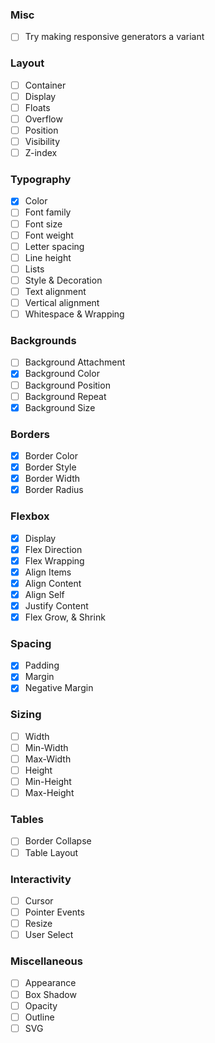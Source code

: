 ### Misc

  - [ ] Try making responsive generators a variant


### Layout

  - [ ] Container
  - [ ] Display
  - [ ] Floats
  - [ ] Overflow
  - [ ] Position
  - [ ] Visibility
  - [ ] Z-index

### Typography

  - [x] Color
  - [ ] Font family
  - [ ] Font size
  - [ ] Font weight
  - [ ] Letter spacing
  - [ ] Line height
  - [ ] Lists
  - [ ] Style & Decoration
  - [ ] Text alignment
  - [ ] Vertical alignment
  - [ ] Whitespace & Wrapping

### Backgrounds

  - [ ] Background Attachment
  - [x] Background Color
  - [ ] Background Position
  - [ ] Background Repeat
  - [x] Background Size

### Borders

  - [x] Border Color
  - [x] Border Style
  - [x] Border Width
  - [x] Border Radius

### Flexbox

  - [x] Display
  - [x] Flex Direction
  - [x] Flex Wrapping
  - [x] Align Items
  - [x] Align Content
  - [x] Align Self
  - [x] Justify Content
  - [x] Flex Grow, & Shrink

### Spacing

  - [x] Padding
  - [x] Margin
  - [x] Negative Margin

### Sizing

  - [ ] Width
  - [ ] Min-Width
  - [ ] Max-Width
  - [ ] Height
  - [ ] Min-Height
  - [ ] Max-Height

### Tables

  - [ ] Border Collapse
  - [ ] Table Layout

### Interactivity

  - [ ] Cursor
  - [ ] Pointer Events
  - [ ] Resize
  - [ ] User Select

### Miscellaneous

  - [ ] Appearance
  - [ ] Box Shadow
  - [ ] Opacity
  - [ ] Outline
  - [ ] SVG
